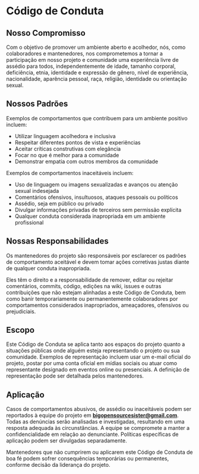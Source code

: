 # Código de Conduta

## Nosso Compromisso  

Com o objetivo de promover um ambiente aberto e acolhedor, nós, como colaboradores e mantenedores, nos comprometemos a tornar a participação em nosso projeto e comunidade uma experiência livre de assédio para todos, independentemente de idade, tamanho corporal, deficiência, etnia, identidade e expressão de gênero, nível de experiência, nacionalidade, aparência pessoal, raça, religião, identidade ou orientação sexual.  

## Nossos Padrões  

Exemplos de comportamentos que contribuem para um ambiente positivo incluem:  

- Utilizar linguagem acolhedora e inclusiva  
- Respeitar diferentes pontos de vista e experiências  
- Aceitar críticas construtivas com elegância  
- Focar no que é melhor para a comunidade  
- Demonstrar empatia com outros membros da comunidade  

Exemplos de comportamentos inaceitáveis incluem:  

- Uso de linguagem ou imagens sexualizadas e avanços ou atenção sexual indesejada  
- Comentários ofensivos, insultuosos, ataques pessoais ou políticos
- Assédio, seja em público ou privado  
- Divulgar informações privadas de terceiros sem permissão explícita  
- Qualquer conduta considerada inapropriada em um ambiente profissional  

## Nossas Responsabilidades  

Os mantenedores do projeto são responsáveis por esclarecer os padrões de comportamento aceitável e devem tomar ações corretivas justas diante de qualquer conduta inapropriada.  

Eles têm o direito e a responsabilidade de remover, editar ou rejeitar comentários, commits, código, edições na wiki, issues e outras contribuições que não estejam alinhadas a este Código de Conduta, bem como banir temporariamente ou permanentemente colaboradores por comportamentos considerados inapropriados, ameaçadores, ofensivos ou prejudiciais.  

## Escopo  

Este Código de Conduta se aplica tanto aos espaços do projeto quanto a situações públicas onde alguém esteja representando o projeto ou sua comunidade. Exemplos de representação incluem usar um e-mail oficial do projeto, postar por uma conta oficial em mídias sociais ou atuar como representante designado em eventos online ou presenciais. A definição de representação pode ser detalhada pelos mantenedores.  

## Aplicação  

Casos de comportamentos abusivos, de assédio ou inaceitáveis podem ser reportados à equipe do projeto em **bigopensourcesister@gmail.com**. Todas as denúncias serão analisadas e investigadas, resultando em uma resposta adequada às circunstâncias. A equipe se compromete a manter a confidencialidade em relação ao denunciante. Políticas específicas de aplicação podem ser divulgadas separadamente.  

Mantenedores que não cumprirem ou aplicarem este Código de Conduta de boa fé podem sofrer consequências temporárias ou permanentes, conforme decisão da liderança do projeto.
